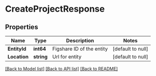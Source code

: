 # CreateProjectResponse

## Properties
Name | Type | Description | Notes
------------ | ------------- | ------------- | -------------
**EntityId** | **int64** | Figshare ID of the entity | [default to null]
**Location** | **string** | Url for entity | [default to null]

[[Back to Model list]](../README.md#documentation-for-models) [[Back to API list]](../README.md#documentation-for-api-endpoints) [[Back to README]](../README.md)


